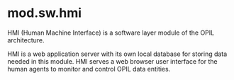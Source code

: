 # mod.sw.hmi

HMI (Human Machine Interface) is a software layer module of the OPIL architecture.

HMI is a web application server with its own local database for storing data needed in this module. HMI serves a web browser user interface for the human agents to monitor and control OPIL data entities.
